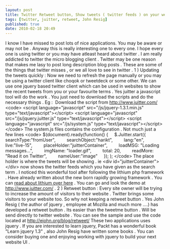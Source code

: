 ```yaml
---
layout: post
title: Twitter Retweet button, Show tweets ( twitter feeds ) on your websites
tags: [twitter, juitter, retweet, John Resig]
published: true
date: 2010-02-18 20:49
---
```

I know I have missed to post lots of nice applications. You may be aware or may not be . Anyway this is really interesting one to every one. I hope every one is using twitter or you may have atleast heard about twitter . I am really addicted to twitter the micro blogging client . Twitter may be one reason that makes me lasy to post long description blog posts .  These are some of the things that twitter misses , or we all love to see in twitter .  1 ) Updating the tweets quickly : Now we need to refresh the page manually or you may be using a twitter client like choqok or tweetdeck or some other. We can use one jquery based twitter client which can be used in websites to show the recent tweets from you or your favourite terms . Yes juitter a javascript tool will do the work . You just need to download the scripts and do the necessary things .  Eg :  Download the script from http://www.juitter.com/  <code\>  <script language="javascript" src="/js/jquery-1.3.1.min.js" type="text/javascript"\></script\> <script language="javascript" src="/js/jquery.juitter.js" type="text/javascript"\></script\> <script language="javascript" src="/js/system.js" type="text/javascript"\></script\>  </code\>  The system.js files contains the configuration . Not much just a few lines  <code\>  $(document).ready(function() {     $.Juitter.start({         searchType:"fromUser",         searchObject:"harikt",         lang:"en",         live:"live-15",         placeHolder:"juitterContainer",         loadMSG: "Loading messages...",         imgName: "loader.gif",         total: 20,         readMore: "Read it on Twitter",         nameUser:"image"     }); );  </code\>  The place holder is where the tweets will be showing . ie <div id="juitterContainer"\></div\> now shows the twitter feeds which you have given as the search term .  I noticed this wonderful tool after following the lithium php framework . Have already written about the new born rapidly growing framework . You can [read about lithium over here](http://harikt.com/node/120) . You can go and look the demo at http://www.juitter.com/ .  2 ) Retweet button : Every site owner will be trying to increase the amount of visitors to their website . Twitter brings some visitors to your website too. So why not keeping a retweet button . Yes John Resig ( the author of jquery , employee at Mozilla and much more ....) has developed a retweet button . Its easier than the tweetme button . Will be send directly to twitter website . You can see the sample and use the code located at http://ejohn.org/blog/retweet/  These two applications uses jquery . If you are interested to learn jquery, Packt has a wonderful book "Learn jquery 1.3" , also John Resig have written some books . You can consider buying one and enjoying working with jquery to build your next website UI .   
